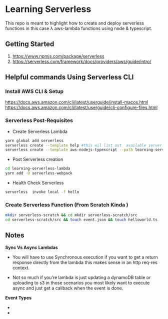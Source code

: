 # Learning Serverless

This repo is meant to highlight how to create and deploy serverless functions in this case λ aws-lambda functions using node & typescript.

## Getting Started
1. https://www.npmjs.com/package/serverless
2. https://serverless.com/framework/docs/providers/aws/guide/intro/

## Helpful commands Using Serverless CLI

### Install AWS CLI & Setup
https://docs.aws.amazon.com/cli/latest/userguide/install-macos.html
https://docs.aws.amazon.com/cli/latest/userguide/cli-configure-files.html

### Serverless Post-Requisites
- Create Serverless Lambda
```bash
yarn global add serverless
serverless create --template help #this wil list out  available serverless templates
serverless create --template aws-nodejs-typescript --path learning-serverless-lambda
```
- Post Serverless creation
```bash
cd learning-serverless-lambda
yarn add -D serverless-webpack
```
- Health Check Serverless
```bash
serverless  invoke local -f hello
```

### Create Serverless Function (From Scratch Kinda )
```bash
mkdir serverless-scratch && cd mkdir serverless-scratch/src
cd serverless-scratch/src && touch event.json && touch helloworld.ts
```

## Notes

**Sync Vs Async Lambdas**

* You will have to use Synchronous execution if you want to get a return response directly from the lambda this makes
sense in an http req-res context.

* Not so much if you're lambda is just updating a dynamoDB table or uploading to s3
in those scenarios you most likely want to execute async and just get a callback when the event is done.

**Event Types**

*

*



